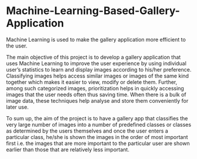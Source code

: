 # Machine-Learning-Based-Gallery-Application

Machine Learning is used to make the gallery application more efficient to the user.

The main objective of this project is to develop a gallery application that uses Machine Learning to improve the user experience by using individual user’s statistics to learn and display images according to his/her preference. Classifying images helps access similar images or images of the same kind together which makes it easier to view, modify or delete them. Further, among such categorized images, prioritization helps in quickly accessing images that the user needs often thus saving time. When there is a bulk of image data, these techniques help analyse and store them conveniently for later use.

To sum up, the aim of the project is to have a gallery app that classifies the very large number of images into a number of predefined classes or classes as determined by the users themselves and once the user enters a particular class, he/she is shown the images in the order of most important first i.e. the images that are more important to the particular user are shown earlier than those that are relatively less important.

